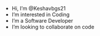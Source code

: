 -  Hi, I’m @Keshavbgs21
-  I’m interested in Coding
-  I’m a Software Developer
-  I’m looking to collaborate on code


<!---
Keshavbgs21/Keshavbgs21 is a ✨ special ✨ repository because its `README.md` (this file) appears on your GitHub profile.
You can click the Preview link to take a look at your changes.
--->
